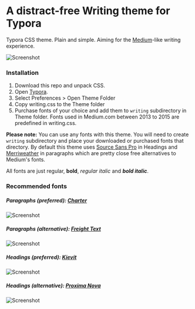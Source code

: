 # A distract-free Writing theme for Typora

Typora CSS theme. Plain and simple. Aiming for the [Medium](http://medium.com)-like writing experience.

![Screenshot](https://raw.githubusercontent.com/ronilaukkarinen/typora-writing-theme/master/screenshot.png "Screenshot")

### Installation

1. Download this repo and unpack CSS.
2. Open [Typora](http://typora.io).
3. Select Preferences > Open Theme Folder
4. Copy writing.css to the Theme folder
5. Purchase fonts of your choice and add them to `writing` subdirectory in Theme folder. Fonts used in Medium.com between 2013 to 2015 are predefined in writing.css.

**Please note:** You can use any fonts with this theme. You will need to create `writing` subdirectory and place your downloaded or purchased fonts that directory. By default this theme uses [Source Sans Pro](https://www.google.com/fonts/specimen/Source+Sans+Pro) in Headings and [Merriweather](https://www.google.com/fonts/specimen/Merriweather) in paragraphs which are pretty close free alternatives to Medium's fonts.

All fonts are just regular, **bold**, *regular italic* and ***bold italic***.

### Recommended fonts

##### Paragraphs (preferred): [Charter](https://www.myfonts.com/fonts/itc/charter/)
![Screenshot](https://dl.dropboxusercontent.com/u/18447700/charter.png "Screenshot")

##### Paragraphs (alternative): [Freight Text](https://www.myfonts.com/fonts/garagefonts/freight-text/)
![Screenshot](https://dl.dropboxusercontent.com/u/18447700/freight.png "Screenshot")

##### Headings (preferred): [Kievit](http://www.myfonts.com/fonts/fontfont/kievit/)
![Screenshot](https://dl.dropboxusercontent.com/u/18447700/kievit.png "Screenshot")

##### Headings (alternative): [Proxima Nova](https://www.myfonts.com/fonts/marksimonson/proxima-nova/webfont_preview.html)
![Screenshot](https://dl.dropboxusercontent.com/u/18447700/proximanova.png "Screenshot")
